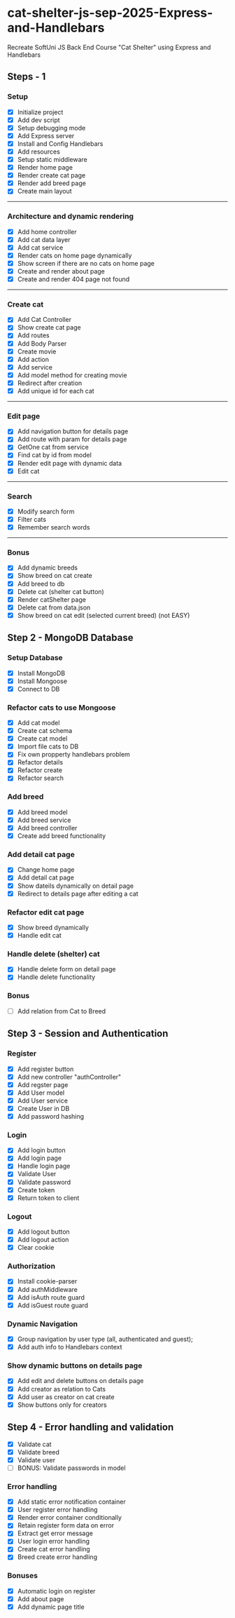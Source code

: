 # cat-shelter-js-sep-2025-Express-and-Handlebars
Recreate SoftUni JS Back End Course "Cat Shelter" using Express and Handlebars

## Steps - 1

### Setup
 - [x] Initialize project
 - [x] Add dev script
 - [x] Setup debugging mode
 - [x] Add Express server
 - [x] Install and Config Handlebars
 - [x] Add resources
 - [x] Setup static middleware
 - [x] Render home page
 - [x] Render create cat page
 - [x] Render add breed page
 - [x] Create main layout
 ---
 ### Architecture and dynamic rendering
 - [x] Add home controller
 - [x] Add cat data layer
 - [x] Add cat service
 - [x] Render cats on home page dynamically
 - [x] Show screen if there are no cats on home page
 - [x] Create and render about page
 - [x] Create and render 404 page not found
 ---
 ### Create cat
 - [x] Add Cat Controller
 - [x] Show create cat page
 - [x] Add routes
 - [x] Add Body Parser
 - [x] Create movie
 - [x] Add action
 - [x] Add service
 - [x] Add model method for creating movie
 - [x] Redirect after creation
 - [x] Add unique id for each cat
 ---
 ### Edit page
 - [x] Add navigation button for details page
 - [x] Add route with param for details page
 - [x] GetOne cat from service
 - [x] Find cat by id from model
 - [x] Render edit page with dynamic data
 - [x] Edit cat
 ---
 ### Search
 - [x] Modify search form
 - [x] Filter cats
 - [x] Remember search words
 ---
 ### Bonus
 - [x] Add dynamic breeds
 - [x] Show breed on cat create
 - [x] Add breed to db
 - [x] Delete cat (shelter cat button)
 - [x] Render catShelter page
 - [x] Delete cat from data.json
 - [x] Show breed on cat edit (selected current breed) (not EASY)

 ## Step 2 - MongoDB Database

 ### Setup Database
 - [x] Install MongoDB
 - [x] Install Mongoose
 - [x] Connect to DB

 ### Refactor cats to use Mongoose
 - [x] Add cat model
 - [x] Create cat schema
 - [x] Create cat model
 - [x] Import file cats to DB
 - [x] Fix own propperty handlebars problem
 - [x] Refactor details
 - [x] Refactor create
 - [x] Refactor search

 ### Add breed
 - [x] Add breed model
 - [x] Add breed service
 - [x] Add breed controller
 - [x] Create add breed functionality
 
 ### Add detail cat page
 - [x] Change home page
 - [x] Add detail cat page
 - [x] Show dateils dynamically on detail page
 - [x] Redirect to details page after editing a cat

### Refactor edit cat page
 - [x] Show breed dynamically
 - [x] Handle edit cat

### Handle delete (shelter) cat
 - [x] Handle delete form on detail page
 - [x] Handle delete functionality

 ### Bonus
 - [ ] Add relation from Cat to Breed

 ## Step 3 - Session and Authentication

 ### Register
 - [x] Add register button
 - [x] Add new controller "authController"
 - [x] Add regster page
 - [x] Add User model
 - [x] Add User service
 - [x] Create User in DB
 - [x] Add password hashing

 ### Login
 - [x] Add login button
 - [x] Add login page
 - [x] Handle login page
 - [x] Validate User
 - [x] Validate password
 - [x] Create token
 - [x] Return token to client

 ### Logout
 - [x] Add logout button
 - [x] Add logout action
 - [x] Clear cookie

 ### Authorization
 - [x] Install cookie-parser
 - [x] Add authMiddleware
 - [x] Add isAuth route guard
 - [x] Add isGuest route guard

 ### Dynamic Navigation
 - [x] Group navigation by user type (all, authenticated and guest);
 - [x] Add auth info to Handlebars context

 ### Show dynamic buttons on details page
 - [x] Add edit and delete buttons on details page
 - [x] Add creator as relation to Cats
 - [x] Add user as creator on cat create
 - [x] Show buttons only for creators
 
 ## Step 4 - Error handling and validation
 - [x] Validate cat
 - [x] Validate breed
 - [x] Validate user
 - [ ] BONUS: Validate passwords in model

 ### Error handling
 - [x] Add static error notification container
 - [x] User register error handling
 - [x] Render error container conditionally
 - [x] Retain register form data on error
 - [x] Extract get error message
 - [x] User login error handling
 - [x] Create cat error handling
 - [x] Breed create error handling

 ### Bonuses
 - [x] Automatic login on register
 - [x] Add about page
 - [x] Add dynamic page title